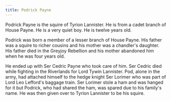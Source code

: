 ```yaml
---
title: Podrick Payne
---
```


Podrick Payne is the squire of Tyrion Lannister. He is from a cadet branch of House Payne. He is a very quiet boy. He is twelve years old.

Podrick was born a member of a lesser branch of House Payne. His father was a squire to richer cousins and his mother was a chandler's daughter. His father died in the Greyjoy Rebellion and his mother abandoned him when he was four years old.

He ended up with Ser Cedric Payne who took care of him. Ser Cedric died while fighting in the Riverlands for Lord Tywin Lannister. Pod, alone in the army, had attached himself to the hedge knight Ser Lorimer who was part of Lord Leo Lefford's baggage train. Ser Lorimer stole a ham and was hanged for it but Podrick, who had shared the ham, was spared due to his family's name. He was then given over to Tyrion Lannister to be his squire. 


